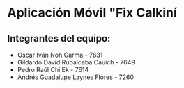 # Aplicación Móvil "Fix Calkiní

Integrantes del equipo:
-
- Oscar Iván Noh Garma - 7631
- Gildardo David Rubalcaba Cauich - 7649
- Pedro Raúl Chi Ek - 7614
- Andrés Guadalupe Laynes Flores - 7260
